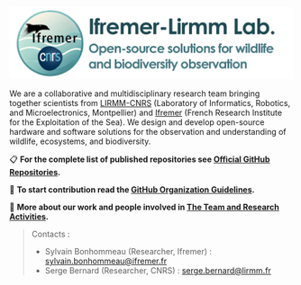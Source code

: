 ![](./assets/logo_base_horizontal_bluetxt.png)

We are a collaborative and multidisciplinary research team bringing together scientists from [LIRMM-CNRS](https://www.lirmm.fr/lirmm-en/) (Laboratory of Informatics, Robotics, and Microelectronics, Montpellier) and [Ifremer](https://www.ifremer.fr/fr) (French Research Institute for the Exploitation of the Sea). We design and develop open-source hardware and software solutions for the observation and understanding of wildlife, ecosystems, and biodiversity.

📋 **For the complete list of published repositories see [Official GitHub Repositories](./official-git-repo.md).**

🚀 **To start contribution read the [GitHub Organization Guidelines](./general-guidelines.md).** 

🧪 **More about our work and people involved in [The Team and Research Activities](./team-research.md).**

> Contacts :
> 
> - Sylvain Bonhommeau (Researcher, Ifremer) : sylvain.bonhommeau@ifremer.fr
> - Serge Bernard (Researcher, CNRS) : serge.bernard@lirmm.fr
